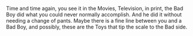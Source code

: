 Time and time again, you see it in the Movies, Television, in print, the Bad Boy did what you could never normally accomplish. And he did it without needing a change of pants. Maybe there is a fine line between you and a Bad Boy, and possibly, these are the Toys that tip the scale to the Bad side.
